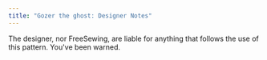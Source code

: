 ```yaml
---
title: "Gozer the ghost: Designer Notes"
---
```


<Warning>The designer, nor FreeSewing, are liable for anything that follows the use of this pattern. You've been warned.</Warning>

